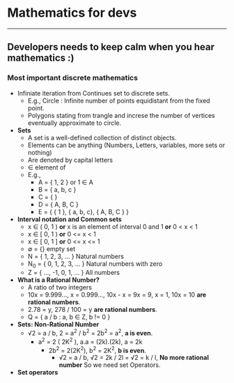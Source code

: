 # Mathematics for devs
-----------

## Developers needs to keep calm when you hear mathematics :)

### Most important discrete mathematics

- Infiniate iteration from Continues set to discrete sets.
  - E.g., Circle : Infinite number of points equidistant from the fixed point.
  - Polygons stating from trangle and increse the number of vertices eventually approximate to circle.  
- **Sets**
  - A set is a well-defined collection of distinct objects.
  - Elements can be anything (Numbers, Letters, variables, more sets or nothing)
  - Are denoted by capital letters
  - ∈ element of
  - E.g., 
    - A = { 1, 2 } or 1 ∈ A
    - B = { a, b, c }
    - C = { }
    - D = { A, B, C }
    - E = { { 1 }, { a, b, c}, { A, B, C } }
- **Interval notation and Common sets**
  - x ∈ ( 0, 1 ) **or** x is an element of interval 0 and 1 **or** 0 < x < 1
  - x ∈ [ 0, 1 ) **or** 0 <= x < 1
  - x ∈ [ 0, 1 ] **or** 0 <= x <= 1
  - ∅ = {} empty set
  - N = { 1, 2, 3, ... } Natural numbers
  - N<sub>0</sub> = { 0, 1, 2, 3, ... } Natural numbers with zero
  - Z = { ..., -1, 0, 1, ... } All numbers
- **What is a Rational Number?**
  - A ratio of two integers
  - 10x = 9.999..., x = 0.999..., 10x - x = 9x = 9, x = 1, 10x = 10  **are rational numbers**.
  - 2.78 = y, 278 / 100 = y **are rational numbers**.
  - Q = { a / b : a, b ∈ Z, b != 0 }
- **Sets: Non-Rational Number**
  - √2 = a / b, 2 = a<sup>2</sup> / b<sup>2</sup> = 2b<sup>2</sup> = a<sup>2</sup>, **a is even**.
    - a<sup>2</sup> = 2 ( 2K<sup>2</sup> ), a.a = (2k).(2k), a = 2k
      - 2b<sup>2</sup> = 2(2K<sup>2</sup>), b<sup>2</sup> = 2K<sup>2</sup>, **b is even**.
        - √2 = a / b, √2 = 2k / 2l = √2 = k / l, **No more rational number** So we need set Operators.
- **Set operators**
      
